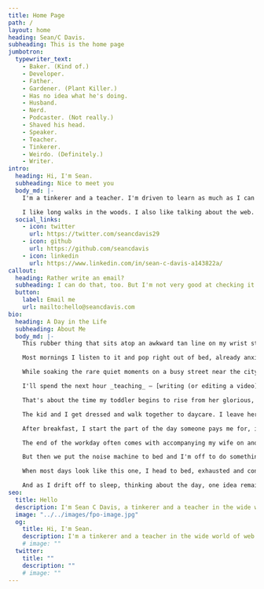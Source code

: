```yaml
---
title: Home Page
path: /
layout: home
heading: Sean/C Davis.
subheading: This is the home page
jumbotron:
  typewriter_text:
    - Baker. (Kind of.)
    - Developer.
    - Father.
    - Gardener. (Plant Killer.)
    - Has no idea what he's doing.
    - Husband.
    - Nerd.
    - Podcaster. (Not really.)
    - Shaved his head.
    - Speaker.
    - Teacher.
    - Tinkerer.
    - Weirdo. (Definitely.)
    - Writer.
intro:
  heading: Hi, I'm Sean.
  subheading: Nice to meet you
  body_md: |-
    I'm a tinkerer and a teacher. I'm driven to learn as much as I can as fast as I can, and then to pass those learnings onto those who may find them beneficial.

    I like long walks in the woods. I also like talking about the web. Meeting new people is fun, too! Maybe we should chat.
  social_links:
    - icon: twitter
      url: https://twitter.com/seancdavis29
    - icon: github
      url: https://github.com/seancdavis
    - icon: linkedin
      url: https://www.linkedin.com/in/sean-c-davis-a143822a/
callout:
  heading: Rather write an email?
  subheading: I can do that, too. But I'm not very good at checking it. Maybe you should make it rhyme.
  button:
    label: Email me
    url: mailto:hello@seancdavis.com
bio:
  heading: A Day in the Life
  subheading: About Me
  body_md: |-
    This rubber thing that sits atop an awkward tan line on my wrist starts buzzing at 5:00 AM every morning.

    Most mornings I listen to it and pop right out of bed, already anxious to get to the computer. But first, of course, there's weighing myself (to assure myself that I'm still 40 pounds less than I was two years ago), letting the dog out, and making a cup of decaf coffee (you know, to wake me up).

    While soaking the rare quiet moments on a busy street near the city, I head up to my office to do what I love — _tinker_ and _teach_.

    I'll spend the next hour _teaching_ — [writing (or editing a video) about some web development topic](https://cobwwweb.com/) I want to share with the world. The hour after that is when I _tinker_. I learn by creating something new, providing fodder for tomorrow's writing session.

    That's about the time my toddler begins to rise from her glorious, 12-hour slumber to fill the quiet space with some new sound I hadn't known before. I use that as my alarm clock — a cue to transition to the part of the day normal people are awake.

    The kid and I get dressed and walk together to daycare. I leave her with a hug and a hope that she'll enjoy this day more than I will, and set off for a long detour before I get home, popping on an audio book or calling a loved one while traversing the busy neighborhood streets.

    After breakfast, I start the part of the day someone pays me for, in which I act as Director of Technology for [Ample](https://www.helloample.com/). I'm likely to spend most of my day exploring how to build [Jamstack](https://cobwwweb.com/wtf-is-jamstack) websites with efficiency and excellence, driving my team to find that perfect balance between quality and speed. Either that or I have 8 straight hours of meetings.

    The end of the workday often comes with accompanying my wife on another stroll up the street, this time to get the girl from daycare. That's the best part of most days, because there's no agenda for the evenings. We just have to make sure we feed that screaming monster at some point. And I suppose she has to be bathed occasionally. But otherwise, that time is ours. Not to create. Not to teach. To have fun.

    But then we put the noise machine to bed and I'm off to do something else. Maybe it's a quiet night and I'll read a book. Or maybe I'll dig into another hobby, like playing music, baking bread, writing fiction, or growing plants from seed.

    When most days look like this one, I head to bed, exhausted and content, but never satisfied. Because tomorrow I get to wake up and do it all over again, hopefully better than today. So I take a moment to write a few words about the day, noting the wins I achieved, what I'm thankful for, and what I want to tomorrow to bring.

    And as I drift off to sleep, thinking about the day, one idea remains, more important than the rest. That in the midst of all the work I did throughout the day — everything that drained the energy from me — that I had a little fun along the way.
seo:
  title: Hello
  description: I'm Sean C Davis, a tinkerer and a teacher in the wide world of web development.
  image: "../../images/fpo-image.jpg"
  og:
    title: Hi, I'm Sean.
    description: I'm a tinkerer and a teacher in the wide world of web development. Come see what (weird) stuff is going on with me.
    # image: ""
  twitter:
    title: ""
    description: ""
    # image: ""
---
```

